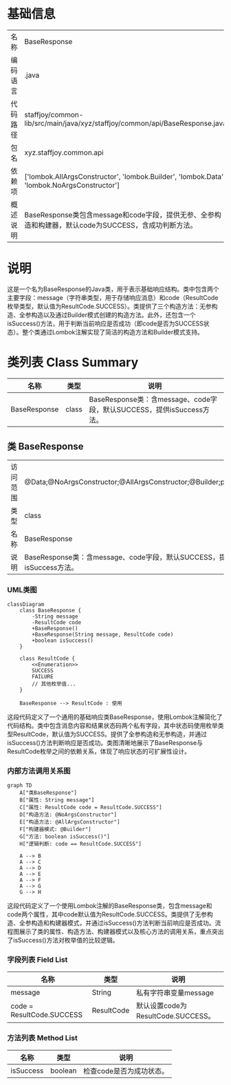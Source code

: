 # 基础信息

|      |      |
|------|------|
| 名称 | BaseResponse |
| 编码语言 | .java |
| 代码路径 | staffjoy/common-lib/src/main/java/xyz/staffjoy/common/api/BaseResponse.java |
| 包名 | xyz.staffjoy.common.api |
| 依赖项 | ['lombok.AllArgsConstructor', 'lombok.Builder', 'lombok.Data', 'lombok.NoArgsConstructor'] |
| 概述说明 | BaseResponse类包含message和code字段，提供无参、全参构造和构建器，默认code为SUCCESS，含成功判断方法。 |

# 说明

这是一个名为BaseResponse的Java类，用于表示基础响应结构。类中包含两个主要字段：message（字符串类型，用于存储响应消息）和code（ResultCode枚举类型，默认值为ResultCode.SUCCESS）。类提供了三个构造方法：无参构造、全参构造以及通过Builder模式创建的构造方法。此外，还包含一个isSuccess()方法，用于判断当前响应是否成功（即code是否为SUCCESS状态）。整个类通过Lombok注解实现了简洁的构造方法和Builder模式支持。

# 类列表 Class Summary

| 名称   | 类型  | 说明 |
|-------|------|-------------|
| BaseResponse | class | BaseResponse类：含message、code字段，默认SUCCESS，提供isSuccess方法。 |



## 类 BaseResponse

|      |      |
|------|------|
| 访问范围 | @Data;@NoArgsConstructor;@AllArgsConstructor;@Builder;public |
| 类型 | class |
| 名称 | BaseResponse |
| 说明 | BaseResponse类：含message、code字段，默认SUCCESS，提供isSuccess方法。 |


### UML类图

```mermaid
classDiagram
    class BaseResponse {
        -String message
        -ResultCode code
        +BaseResponse()
        +BaseResponse(String message, ResultCode code)
        +boolean isSuccess()
    }

    class ResultCode {
        <<Enumeration>>
        SUCCESS
        FAILURE
        // 其他枚举值...
    }

    BaseResponse --> ResultCode : 使用
```

这段代码定义了一个通用的基础响应类BaseResponse，使用Lombok注解简化了代码结构。类中包含消息内容和结果状态码两个私有字段，其中状态码使用枚举类型ResultCode，默认值为SUCCESS。提供了全参构造和无参构造，并通过isSuccess()方法判断响应是否成功。类图清晰地展示了BaseResponse与ResultCode枚举之间的依赖关系，体现了响应状态的可扩展性设计。


### 内部方法调用关系图

```mermaid
graph TD
    A["类BaseResponse"]
    B["属性: String message"]
    C["属性: ResultCode code = ResultCode.SUCCESS"]
    D["构造方法: @NoArgsConstructor"]
    E["构造方法: @AllArgsConstructor"]
    F["构建器模式: @Builder"]
    G["方法: boolean isSuccess()"]
    H["逻辑判断: code == ResultCode.SUCCESS"]

    A --> B
    A --> C
    A --> D
    A --> E
    A --> F
    A --> G
    G --> H
```

这段代码定义了一个使用Lombok注解的BaseResponse类，包含message和code两个属性，其中code默认值为ResultCode.SUCCESS。类提供了无参构造、全参构造和构建器模式，并通过isSuccess()方法判断当前响应是否成功。流程图展示了类的属性、构造方法、构建器模式以及核心方法的调用关系，重点突出了isSuccess()方法对枚举值的比较逻辑。

### 字段列表 Field List

| 名称  | 类型  | 说明 |
|-------|-------|------|
| message | String | 私有字符串变量message |
| code = ResultCode.SUCCESS | ResultCode | 默认设置code为ResultCode.SUCCESS。 |

### 方法列表 Method List

| 名称  | 类型  | 说明 |
|-------|-------|------|
| isSuccess | boolean | 检查code是否为成功状态。 |




